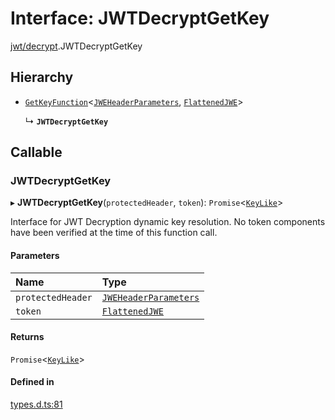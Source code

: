 # Interface: JWTDecryptGetKey

[jwt/decrypt](../modules/jwt_decrypt.md).JWTDecryptGetKey

## Hierarchy

- [`GetKeyFunction`](types.GetKeyFunction.md)<[`JWEHeaderParameters`](types.JWEHeaderParameters.md), [`FlattenedJWE`](types.FlattenedJWE.md)\>

  ↳ **`JWTDecryptGetKey`**

## Callable

### JWTDecryptGetKey

▸ **JWTDecryptGetKey**(`protectedHeader`, `token`): `Promise`<[`KeyLike`](../types/types.KeyLike.md)\>

Interface for JWT Decryption dynamic key resolution.
No token components have been verified at the time of this function call.

#### Parameters

| Name | Type |
| :------ | :------ |
| `protectedHeader` | [`JWEHeaderParameters`](types.JWEHeaderParameters.md) |
| `token` | [`FlattenedJWE`](types.FlattenedJWE.md) |

#### Returns

`Promise`<[`KeyLike`](../types/types.KeyLike.md)\>

#### Defined in

[types.d.ts:81](https://github.com/panva/jose/blob/v3.14.3/src/types.d.ts#L81)
